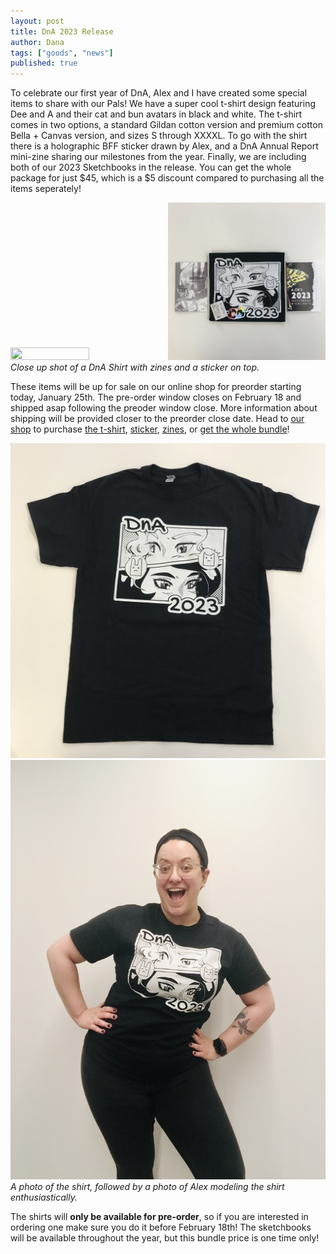 ```yaml
---
layout: post
title: DnA 2023 Release
author: Dana
tags: ["goods", "news"]
published: true
---
```


To celebrate our first year of DnA, Alex and I have created some special items to share with our Pals! We have a super cool t-shirt design featuring Dee and A and their cat and bun avatars in black and white. The t-shirt comes in two options, a standard Gildan cotton version and premium cotton Bella + Canvas version, and sizes S through XXXXL. To go with the shirt there is a holographic BFF sticker drawn by Alex, and a DnA Annual Report mini-zine sharing our milestones from the year. Finally, we are including both of our 2023 Sketchbooks in the release. You can get the whole package for just $45, which is a $5 discount compared to purchasing all the items seperately!

<a href="/assets/img/post/2024_01_25_dna23bundle1.jpg"><img src="/assets/img/post/2024_01_25_dna23bundle1.jpg" style="width: 50%; height: 50%"></a><a href="/assets/img/post/2024_01_25_dna23bundle2.jpg"><img src="/assets/img/post/2024_01_25_dna23bundle2.jpg" style="width: 50%; height: 50%"></a>  
*Close up shot of a DnA Shirt with zines and a sticker on top.*

These items will be up for sale on our online shop for preorder starting today, January 25th. The pre-order window closes on February 18 and shipped asap following the preoder window close. More information about shipping will be provided closer to the preorder close date. Head to [our shop](https://dna-artists.square.site/) to purchase [the t-shirt](https://dna-artists.square.site/product/2023-t-shirt-pre-order-/57?cs=true&cst=custom), [sticker](https://dna-artists.square.site/product/holographic-bffs/58?cp=true&sa=false&sbp=false&q=false&category_id=8), [zines](https://dna-artists.square.site/shop/sketchbooks/17), or [get the whole bundle](https://dna-artists.square.site/product/2023-bundle-pre-order-/61?cs=true&cst=custom)!

<a href="/assets/img/post/2024_01_25_dna23bundle5.jpg"><img src="/assets/img/post/2024_01_25_dna23bundle5.jpg"></a>  
<a href="/assets/img/post/2024_01_25_dna23bundle6.jpg"><img src="/assets/img/post/2024_01_25_dna23bundle6.jpg"></a>  
*A photo of the shirt, followed by a photo of Alex modeling the shirt enthusiastically.*

The shirts will **only be available for pre-order**, so if you are interested in ordering one make sure you do it before February 18th! The sketchbooks will be available throughout the year, but this bundle price is one time only!
